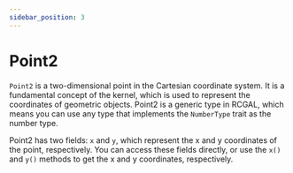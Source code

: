 ```yaml
---
sidebar_position: 3
---
```


# Point2

`Point2` is a two-dimensional point in the Cartesian coordinate system. It is a fundamental concept of the kernel, which is used to represent the coordinates of geometric objects. Point2 is a generic type in RCGAL, which means you can use any type that implements the `NumberType` trait as the number type.

Point2 has two fields: `x` and `y`, which represent the x and y coordinates of the point, respectively. You can access these fields directly, or use the `x()` and `y()` methods to get the x and y coordinates, respectively.

```rust

```
